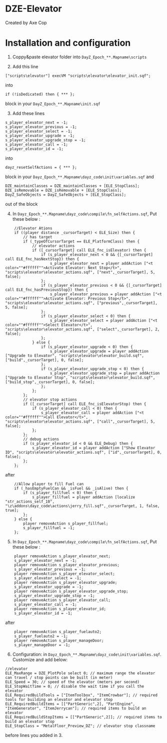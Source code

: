 # DZE-Elevator
Created by Axe Cop

# Installation and configuration

1. Coppy&paste elevator folder into `DayZ_Epoch_**.Mapname\scripts`

2. Add this line
```sqf
["scripts\elevator"] execVM "scripts\elevator\elevator_init.sqf";
```
into
```sqf
if (!isDedicated) then { *** };
``` 
block in your `DayZ_Epoch_**.Mapname\init.sqf`

3. Add these lines

```sqf
s_player_elevator_next = -1;
s_player_elevator_previous = -1;
s_player_elevator_select = -1;
s_player_elevator_upgrade = -1;
s_player_elevator_upgrade_stop = -1;
s_player_elevator_call = -1;
s_player_elevator_id = -1;
```
into
```sqf
dayz_resetSelfActions = { *** };
``` 
block in your `Dayz_Epoch_**.Mapname\dayz_code\init\variables.sqf`
and
```sqf
DZE_maintainClasses = DZE_maintainClasses + [ELE_StopClass];
DZE_isRemovable = DZE_isRemovable + [ELE_StopClass];
DayZ_SafeObjects = DayZ_SafeObjects + [ELE_StopClass];
```
out of the block

4. In `Dayz_Epoch_**.Mapname\dayz_code\compile\fn_selfActions.sqf`, Put these below :

```sqf
	//Elevator Ations
	if ((player distance _cursorTarget) < ELE_Size) then {
		// has target
		if (_typeOfCursorTarget == ELE_PlatformClass) then {
			// elevator actions
			if ([_cursorTarget] call ELE_fnc_isElevator) then {
				if (s_player_elevator_next < 0 && {[_cursorTarget] call ELE_fnc_hasNextStop}) then {
					s_player_elevator_next = player addAction ["<t color=""#ffffff"">Activate Elevator: Next Stop</t>", "scripts\elevator\elevator_actions.sqf", ["next",_cursorTarget], 5, false];
				};
				if (s_player_elevator_previous < 0 && {[_cursorTarget] call ELE_fnc_hasPreviousStop}) then {
					s_player_elevator_previous = player addAction ["<t color=""#ffffff"">Activate Elevator: Previous Stop</t>", "scripts\elevator\elevator_actions.sqf", ["previous",_cursorTarget], 5, false];
				};
				if (s_player_elevator_select < 0) then {
					s_player_elevator_select = player addAction ["<t color=""#ffffff"">Select Elevator</t>", "scripts\elevator\elevator_actions.sqf", ["select",_cursorTarget], 2, false];
				};
			} else {
				if (s_player_elevator_upgrade < 0) then {
					s_player_elevator_upgrade = player addAction ["Upgrade to Elevator", "scripts\elevator\elevator_build.sqf", ["build",_cursorTarget], 0, false];
				};
				if (s_player_elevator_upgrade_stop < 0) then {
					s_player_elevator_upgrade_stop = player addAction ["Upgrade to Elevator Stop", "scripts\elevator\elevator_build.sqf", ["build_stop",_cursorTarget], 0, false];
				};
			};
		};
		// elevator stop actions
		if ([_cursorTarget] call ELE_fnc_isElevatorStop) then {
			if (s_player_elevator_call < 0) then {
				s_player_elevator_call = player addAction ["<t color=""#ffffff"">Call Elevator</t>", "scripts\elevator\elevator_actions.sqf", ["call",_cursorTarget], 5, false];
			};
		};
		// debug actions
		if (s_player_elevator_id < 0 && ELE_Debug) then {
			s_player_elevator_id = player addAction ["Show Elevator ID", "scripts\elevator\elevator_actions.sqf", ["id",_cursorTarget], 0, false];
		};
	};
```
after
```sqf
	//Allow player to fill Fuel can
	if (_hasEmptyFuelCan && _isFuel && _isAlive) then {
		if (s_player_fillfuel < 0) then {
			s_player_fillfuel = player addAction [localize "str_actions_self_10", "\z\addons\dayz_code\actions\jerry_fill.sqf",_cursorTarget, 1, false, true];
		};
	} else {
		player removeAction s_player_fillfuel;
		s_player_fillfuel = -1;
	};
```

5. In `Dayz_Epoch_**.Mapname\dayz_code\compile\fn_selfActions.sqf`, Put these below :

```sqf
	player removeAction s_player_elevator_next;
	s_player_elevator_next = -1;
	player removeAction s_player_elevator_previous;
	s_player_elevator_previous = -1;
	player removeAction s_player_elevator_select;
	s_player_elevator_select = -1;
	player removeAction s_player_elevator_upgrade;
	s_player_elevator_upgrade = -1;
	player removeAction s_player_elevator_upgrade_stop;
	s_player_elevator_upgrade_stop = -1;
	player removeAction s_player_elevator_call;
	s_player_elevator_call = -1;
	player removeAction s_player_elevator_id;
	s_player_elevator_id = -1;
```
after
```sqf
	player removeAction s_player_fuelauto2;
	s_player_fuelauto2 = -1;
	player removeAction s_player_manageDoor;
	s_player_manageDoor = -1;
```

6. Configuration: in `Dayz_Epoch_**.Mapname\dayz_code\init\variables.sqf`. Customize and add below:

```sqf
//elevator
ELE_MaxRange = DZE_PlotPole select 0; // maximum range the elevator can travel / stop points can be built (in meter)
ELE_Speed = 30; // speed of the elevator (meters per second)
ELE_StopWaitTime = 0; // disable the wait time if you call the elevator
ELE_RequiredBuildTools = ["ItemToolbox", "ItemCrowbar"]; // required tools for building an elevator and elevator stop
ELE_RequiredBuildItems = [["PartGeneric",2], "PartEngine", "ItemGenerator", "ItemJerrycan"]; // required items to build an elevator
ELE_RequiredBuildStopItems = [["PartGeneric",2]]; // required items to build an elevator stop
ELE_StopClass = "MetalFloor_Preview_DZ"; // elevator stop classname
```
before lines you added in 3.
